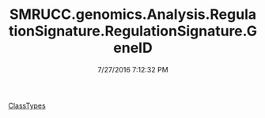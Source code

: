 ﻿---
title: SMRUCC.genomics.Analysis.RegulationSignature.RegulationSignature.GeneID
date: 7/27/2016 7:12:32 PM
---

[ClassTypes](T-SMRUCC.genomics.Analysis.RegulationSignature.RegulationSignature.GeneID.ClassTypes.html)
